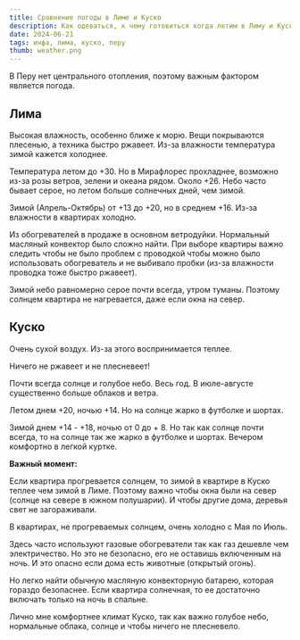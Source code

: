 ```yaml
---
title: Сравнение погоды в Лиме и Куско
description: Как одеваться, к чему готовиться когда летим в Лиму и Куско
date: 2024-06-21
tags: инфа, лима, куско, перу
thumb: weather.png
---
```


В Перу нет центрального отопления, поэтому важным фактором является погода.

## Лима

Высокая влажность, особенно ближе к морю. Вещи покрываются плесенью, а техника быстро ржавеет. Из-за влажности температура зимой кажется холоднее.

Температура летом до +30. Но в Мирафлорес прохладнее, возможно из-за розы ветров, зелени и океана рядом. Около +26. Небо часто бывает серое, но летом больше солнечных дней, чем зимой.

Зимой (Апрель-Октябрь) от +13 до +20, но в среднем +16. Из-за влажности в квартирах холодно. 

Из обогревателей в продаже в основном ветродуйки. Нормальный масляный конвектор было сложно найти. 
При выборе квартиры важно следить чтобы не было проблем с проводкой чтобы можно было использовать обогреватель и не выбивало пробки (из-за влажности проводка тоже быстро ржавеет).

Зимой небо равномерно серое почти всегда, утром туманы. Поэтому солнцем квартира не нагревается, даже если окна на север.

## Куско

Очень сухой воздух. Из-за этого воспринимается теплее.

Ничего не ржавеет и не плесневеет! 

Почти всегда солнце и голубое небо. Весь год. В июле-августе существенно больше облаков и ветра.

Летом днем +20, ночью +14. Но на солнце жарко в футболке и шортах.

Зимой днем +14 - +18, ночью от 0 до + 8. Но так как солнце почти всегда, то на солнце так же жарко в футболке и шортах. Вечером комфортно в легкой куртке.

**Важный момент:**

Если квартира прогревается солнцем, то зимой в квартире в Куско теплее чем зимой в Лиме. 
Поэтому важно чтобы окна были на север (солнце на севере в южном полушарии). И чтобы другие дома, деревья свет не загораживали.

В квартирах, не прогреваемых солнцем, очень холодно с Мая  по Июль.

Здесь часто используют газовые обогреватели так как газ дешевле чем электричество. Но это не безопасно, его не оставишь включенным на ночь. И это опасно если дома есть животные (открытый огонь).

Но легко найти обычную масляную конвекторную батарею, которая гораздо безопаснее. Если квартира солнечная, то ее достаточно включать только на ночь в спальне.

Лично мне комфортнее климат Куско, так как важно голубое небо, нормальные облака, солнце и чтобы ничего не плесневело.